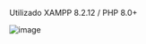 Utilizado XAMPP 8.2.12 / PHP 8.0+


![image](https://github.com/user-attachments/assets/4fe201a8-0628-47f9-8fd2-33fddf112f60)
